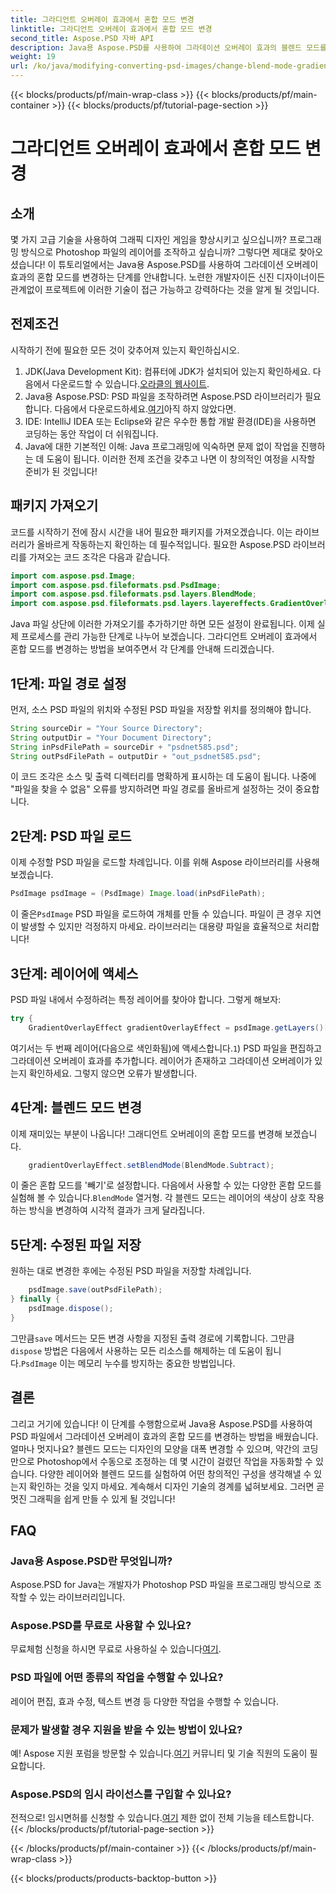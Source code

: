 ```yaml
---
title: 그라디언트 오버레이 효과에서 혼합 모드 변경
linktitle: 그라디언트 오버레이 효과에서 혼합 모드 변경
second_title: Aspose.PSD 자바 API
description: Java용 Aspose.PSD를 사용하여 그라데이션 오버레이 효과의 블렌드 모드를 변경하는 방법을 알아보세요. 멋진 그래픽을 만들기 위한 단계별 가이드입니다.
weight: 19
url: /ko/java/modifying-converting-psd-images/change-blend-mode-gradient-overlay-effect/
---
```


{{< blocks/products/pf/main-wrap-class >}}
{{< blocks/products/pf/main-container >}}
{{< blocks/products/pf/tutorial-page-section >}}

# 그라디언트 오버레이 효과에서 혼합 모드 변경

## 소개
몇 가지 고급 기술을 사용하여 그래픽 디자인 게임을 향상시키고 싶으십니까? 프로그래밍 방식으로 Photoshop 파일의 레이어를 조작하고 싶습니까? 그렇다면 제대로 찾아오셨습니다! 이 튜토리얼에서는 Java용 Aspose.PSD를 사용하여 그라데이션 오버레이 효과의 혼합 모드를 변경하는 단계를 안내합니다. 노련한 개발자이든 신진 디자이너이든 관계없이 프로젝트에 이러한 기술이 접근 가능하고 강력하다는 것을 알게 될 것입니다. 
## 전제조건
시작하기 전에 필요한 모든 것이 갖추어져 있는지 확인하십시오.
1.  JDK(Java Development Kit): 컴퓨터에 JDK가 설치되어 있는지 확인하세요. 다음에서 다운로드할 수 있습니다.[오라클의 웹사이트](https://www.oracle.com/java/technologies/javase-jdk11-downloads.html).
2.  Java용 Aspose.PSD: PSD 파일을 조작하려면 Aspose.PSD 라이브러리가 필요합니다. 다음에서 다운로드하세요.[여기](https://releases.aspose.com/psd/java/)아직 하지 않았다면.
3. IDE: IntelliJ IDEA 또는 Eclipse와 같은 우수한 통합 개발 환경(IDE)을 사용하면 코딩하는 동안 작업이 더 쉬워집니다.
4. Java에 대한 기본적인 이해: Java 프로그래밍에 익숙하면 문제 없이 작업을 진행하는 데 도움이 됩니다.
이러한 전제 조건을 갖추고 나면 이 창의적인 여정을 시작할 준비가 된 것입니다!
## 패키지 가져오기
코드를 시작하기 전에 잠시 시간을 내어 필요한 패키지를 가져오겠습니다. 이는 라이브러리가 올바르게 작동하는지 확인하는 데 필수적입니다. 필요한 Aspose.PSD 라이브러리를 가져오는 코드 조각은 다음과 같습니다.
```java
import com.aspose.psd.Image;
import com.aspose.psd.fileformats.psd.PsdImage;
import com.aspose.psd.fileformats.psd.layers.BlendMode;
import com.aspose.psd.fileformats.psd.layers.layereffects.GradientOverlayEffect;
```
Java 파일 상단에 이러한 가져오기를 추가하기만 하면 모든 설정이 완료됩니다.
이제 실제 프로세스를 관리 가능한 단계로 나누어 보겠습니다. 그라디언트 오버레이 효과에서 혼합 모드를 변경하는 방법을 보여주면서 각 단계를 안내해 드리겠습니다.
## 1단계: 파일 경로 설정
먼저, 소스 PSD 파일의 위치와 수정된 PSD 파일을 저장할 위치를 정의해야 합니다. 
```java
String sourceDir = "Your Source Directory";
String outputDir = "Your Document Directory";
String inPsdFilePath = sourceDir + "psdnet585.psd";
String outPsdFilePath = outputDir + "out_psdnet585.psd";
```
이 코드 조각은 소스 및 출력 디렉터리를 명확하게 표시하는 데 도움이 됩니다. 나중에 "파일을 찾을 수 없음" 오류를 방지하려면 파일 경로를 올바르게 설정하는 것이 중요합니다.
## 2단계: PSD 파일 로드
이제 수정할 PSD 파일을 로드할 차례입니다. 이를 위해 Aspose 라이브러리를 사용해 보겠습니다.
```java
PsdImage psdImage = (PsdImage) Image.load(inPsdFilePath);
```
 이 줄은`PsdImage` PSD 파일을 로드하여 개체를 만들 수 있습니다. 파일이 큰 경우 지연이 발생할 수 있지만 걱정하지 마세요. 라이브러리는 대용량 파일을 효율적으로 처리합니다!
## 3단계: 레이어에 액세스
PSD 파일 내에서 수정하려는 특정 레이어를 찾아야 합니다. 그렇게 해보자:
```java
try {
    GradientOverlayEffect gradientOverlayEffect = psdImage.getLayers()[1].getBlendingOptions().addGradientOverlay();
```
 여기서는 두 번째 레이어(다음으로 색인화됨)에 액세스합니다.`1`) PSD 파일을 편집하고 그라데이션 오버레이 효과를 추가합니다. 레이어가 존재하고 그라데이션 오버레이가 있는지 확인하세요. 그렇지 않으면 오류가 발생합니다.
## 4단계: 블렌드 모드 변경
이제 재미있는 부분이 나옵니다! 그래디언트 오버레이의 혼합 모드를 변경해 보겠습니다.
```java
    gradientOverlayEffect.setBlendMode(BlendMode.Subtract);
```
 이 줄은 혼합 모드를 '빼기'로 설정합니다. 다음에서 사용할 수 있는 다양한 혼합 모드를 실험해 볼 수 있습니다.`BlendMode` 열거형. 각 블렌드 모드는 레이어의 색상이 상호 작용하는 방식을 변경하여 시각적 결과가 크게 달라집니다.
## 5단계: 수정된 파일 저장
원하는 대로 변경한 후에는 수정된 PSD 파일을 저장할 차례입니다.
```java
    psdImage.save(outPsdFilePath);
} finally {
    psdImage.dispose();
}
```
 그만큼`save` 메서드는 모든 변경 사항을 지정된 출력 경로에 기록합니다. 그만큼`dispose` 방법은 다음에서 사용하는 모든 리소스를 해제하는 데 도움이 됩니다.`PsdImage` 이는 메모리 누수를 방지하는 중요한 방법입니다.
## 결론
그리고 거기에 있습니다! 이 단계를 수행함으로써 Java용 Aspose.PSD를 사용하여 PSD 파일에서 그라데이션 오버레이 효과의 혼합 모드를 변경하는 방법을 배웠습니다. 얼마나 멋지나요? 블렌드 모드는 디자인의 모양을 대폭 변경할 수 있으며, 약간의 코딩만으로 Photoshop에서 수동으로 조정하는 데 몇 시간이 걸렸던 작업을 자동화할 수 있습니다.
다양한 레이어와 블렌드 모드를 실험하여 어떤 창의적인 구성을 생각해낼 수 있는지 확인하는 것을 잊지 마세요. 계속해서 디자인 기술의 경계를 넓혀보세요. 그러면 곧 멋진 그래픽을 쉽게 만들 수 있게 될 것입니다!
## FAQ
### Java용 Aspose.PSD란 무엇입니까?
Aspose.PSD for Java는 개발자가 Photoshop PSD 파일을 프로그래밍 방식으로 조작할 수 있는 라이브러리입니다.
### Aspose.PSD를 무료로 사용할 수 있나요?
 무료체험 신청을 하시면 무료로 사용하실 수 있습니다[여기](https://releases.aspose.com/).
### PSD 파일에 어떤 종류의 작업을 수행할 수 있나요?
레이어 편집, 효과 수정, 텍스트 변경 등 다양한 작업을 수행할 수 있습니다.
### 문제가 발생할 경우 지원을 받을 수 있는 방법이 있나요?
 예! Aspose 지원 포럼을 방문할 수 있습니다.[여기](https://forum.aspose.com/c/psd/34) 커뮤니티 및 기술 직원의 도움이 필요합니다.
### Aspose.PSD의 임시 라이선스를 구입할 수 있나요?
 전적으로! 임시면허를 신청할 수 있습니다.[여기](https://purchase.aspose.com/temporary-license/) 제한 없이 전체 기능을 테스트합니다.
{{< /blocks/products/pf/tutorial-page-section >}}

{{< /blocks/products/pf/main-container >}}
{{< /blocks/products/pf/main-wrap-class >}}

{{< blocks/products/products-backtop-button >}}
